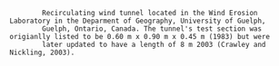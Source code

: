 
            Recirculating wind tunnel located in the Wind Erosion Laboratory in the Deparment of Geography, University of Guelph,
            Guelph, Ontario, Canada. The tunnel's test section was origianlly listed to be 0.60 m x 0.90 m x 0.45 m (1983) but were 
            later updated to have a length of 8 m 2003 (Crawley and Nickling, 2003).
       